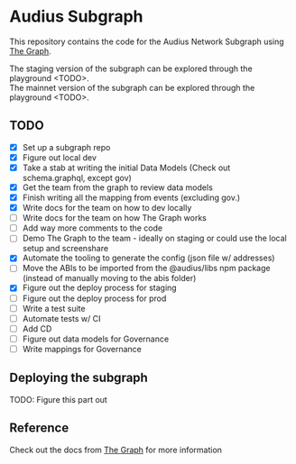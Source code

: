 # Audius Subgraph
This repository contains the code for the Audius Network Subgraph using [The Graph](https://thegraph.com/).  

The staging version of the subgraph can be explored through the playground \<TODO\>.  
The mainnet version of the subgraph can be explored through the playground \<TODO\>.

## TODO
- [x] Set up a subgraph repo
- [x] Figure out local dev
- [x] Take a stab at writing the initial Data Models (Check out schema.graphql, except gov)
- [x] Get the team from the graph to review data models
- [x] Finish writing all the mapping from events (excluding gov.)
- [x] Write docs for the team on how to dev locally
- [ ] Write docs for the team on how The Graph works
- [ ] Add way more comments to the code
- [ ] Demo The Graph to the team - ideally on staging or could use the local setup and screenshare
- [x] Automate the tooling to generate the config (json file w/ addresses)
- [ ] Move the ABIs to be imported from the @audius/libs npm package (instead of manually moving to the abis folder)
- [x] Figure out the deploy process for staging
- [ ] Figure out the deploy process for prod
- [ ] Write a test suite 
- [ ] Automate tests w/ CI
- [ ] Add CD
- [ ] Figure out data models for Governance
- [ ] Write mappings for Governance

## Deploying the subgraph
TODO: Figure this part out


## Reference
Check out the docs from [The Graph](https://thegraph.com/docs/) for more information
